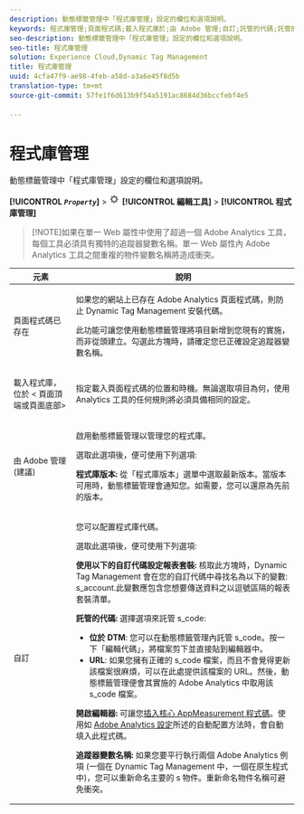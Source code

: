 ```yaml
---
description: 動態標籤管理中「程式庫管理」設定的欄位和選項說明。
keywords: 程式庫管理;頁面程式碼;載入程式庫於;由 Adobe 管理;自訂;託管的代碼;託管的 s_code
seo-description: 動態標籤管理中「程式庫管理」設定的欄位和選項說明。
seo-title: 程式庫管理
solution: Experience Cloud,Dynamic Tag Management
title: 程式庫管理
uuid: 4cfa47f9-ae98-4feb-a58d-a3a6e45f8d5b
translation-type: tm+mt
source-git-commit: 57fe1f6d613b9f54a5191ac8684d36bccfebf4e5

---
```



# 程式庫管理

動態標籤管理中「程式庫管理」設定的欄位和選項說明。

**[!UICONTROL *`Property`*]** &gt; ![](assets/settings_gear.png) **[!UICONTROL 編輯工具]** &gt; **[!UICONTROL 程式庫管理]**

> [!NOTE]如果在單一 Web 屬性中使用了超過一個 Adobe Analytics 工具，每個工具必須具有獨特的追蹤器變數名稱。單一 Web 屬性內 Adobe Analytics 工具之間重複的物件變數名稱將造成衝突。

<table id="table_2758C770C91B4025AD74009B360D71F7"> 
 <thead> 
  <tr> 
   <th colname="col1" class="entry"> 元素 </th> 
   <th colname="col2" class="entry"> 說明 </th> 
  </tr> 
 </thead>
 <tbody> 
  <tr> 
   <td colname="col1"> <p>頁面程式碼已存在 </p> </td> 
   <td colname="col2"> <p> 如果您的網站上已存在 <span class="keyword">Adobe Analytics</span> 頁面程式碼，則防止 Dynamic Tag Management 安裝代碼。 </p> <p>此功能可讓您使用動態標籤管理將項目新增到您現有的實施，而非從頭建立。勾選此方塊時，請確定您已正確設定追蹤器變數名稱。 </p> </td> 
  </tr> 
  <tr> 
   <td colname="col1"> <p>載入程式庫，位於 &lt;<span class="term"> 頁面頂端</span>或<span class="term">頁面底部</span>&gt; </p> </td> 
   <td colname="col2"> <p>指定載入頁面程式碼的位置和時機。無論選取項目為何，使用 Analytics 工具的任何規則將必須具備相同的設定。 </p> </td> 
  </tr> 
  <tr> 
   <td colname="col1"> <p>由 Adobe 管理 (建議) </p> </td> 
   <td colname="col2"> <p>啟用動態標籤管理以管理您的程式庫。 </p> <p>選取此選項後，便可使用下列選項: </p> <p> <b>程式庫版本: </b>從<span class="wintitle">「程式庫版本」</span>選單中選取最新版本。當版本可用時，動態標籤管理會通知您。如需要，您可以還原為先前的版本。 </p> </td> 
  </tr> 
  <tr> 
   <td colname="col1"> <p> 自訂 </p> </td> 
   <td colname="col2"> <p>您可以配置程式庫代碼。 </p> <p>選取此選項後，便可使用下列選項: </p> <p> <b>使用以下的自訂代碼設定報表套裝: </b>核取此方塊時，Dynamic Tag Management 會在您的自訂代碼中尋找名為以下的變數: <span class="varname"> s_account</span>.此變數應包含您想要傳送資料之以逗號區隔的報表套裝清單。 </p> <p> <b>託管的代碼:</b> 選擇選項來託管 <span class="filepath">s_code</span>: </p> 
    <ul id="ul_FC395283365A4BBAA8A5FE5871D16EC6"> 
     <li id="li_36D733C533CE40F1868309130551D4DE"> <b>位於 DTM</b>: 您可以在動態標籤管理內託管 <span class="filepath">s_code</span>。按一下<span class="uicontrol">「編輯代碼」</span>，將檔案剪下並直接貼到編輯器中。 </li> 
     <li id="li_A64734C66D254079A5E16DC8DBEDA3F6"> <b>URL</b>: 如果您擁有正確的 <span class="filepath">s_code</span> 檔案，而且不會覺得更新該檔案很麻煩，可以在此處提供該檔案的 URL。然後，動態標籤管理便會其實施的 <span class="filepath">Adobe Analytics</span> 中取用該 <span class="keyword">s_code</span> 檔案。 </li> 
    </ul> <p> <b>開啟編輯器: </b>可讓您<a href="/help/implement/c-implement-with-dtm/c-aa-tool/t-appmeasurement-code.md"  >插入核心 AppMeasurement 程式碼</a>。使用如 <a href="/help/implement/c-implement-with-dtm/c-aa-tool/analytics-dtm.md"  >Adobe Analytics 設定</a>所述的自動配置方法時，會自動填入此程式碼。 </p> <p> <b>追蹤器變數名稱:</b> 如果您要平行執行兩個 <span class="keyword"> Adobe Analytics</span> 例項 (一個在 Dynamic Tag Management 中，一個在原生程式中)，您可以重新命名主要的 <span class="term">s</span> 物件。重新命名物件名稱可避免衝突。 </p> </td> 
  </tr> 
 </tbody> 
</table>

